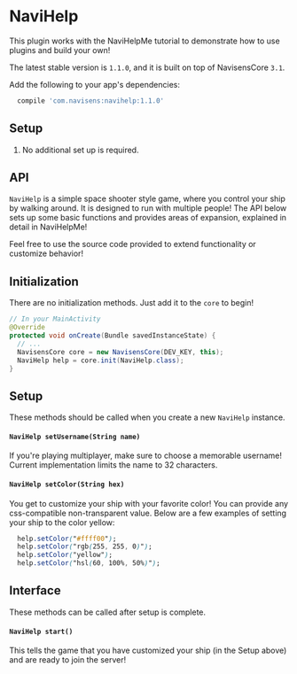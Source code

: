 # NaviHelp

This plugin works with the NaviHelpMe tutorial to demonstrate how to use plugins and build your own!

The latest stable version is `1.1.0`, and it is built on top of NavisensCore `3.1`.

Add the following to your app's dependencies:

```gradle
  compile 'com.navisens:navihelp:1.1.0'
```

## Setup

1. No additional set up is required.

## API

`NaviHelp` is a simple space shooter style game, where you control your ship by walking around. It is designed to run with multiple people! The API below sets up some basic functions and provides areas of expansion, explained in detail in NaviHelpMe!

Feel free to use the source code provided to extend functionality or customize behavior!

## Initialization

There are no initialization methods. Just add it to the `core` to begin!

```java
// In your MainActivity
@Override
protected void onCreate(Bundle savedInstanceState) {
  // ...
  NavisensCore core = new NavisensCore(DEV_KEY, this);
  NaviHelp help = core.init(NaviHelp.class);
}
```

## Setup

These methods should be called when you create a new `NaviHelp` instance.

#### `NaviHelp setUsername(String name)`

If you're playing multiplayer, make sure to choose a memorable username! Current implementation limits the name to 32 characters.

#### `NaviHelp setColor(String hex)`

You get to customize your ship with your favorite color! You can provide any css-compatible non-transparent value. Below are a few examples of setting your ship to the color yellow:

```css
  help.setColor("#ffff00");
  help.setColor("rgb(255, 255, 0)");
  help.setColor("yellow");
  help.setColor("hsl(60, 100%, 50%)");
```

## Interface

These methods can be called after setup is complete.

#### `NaviHelp start()`

This tells the game that you have customized your ship (in the Setup above) and are ready to join the server!
